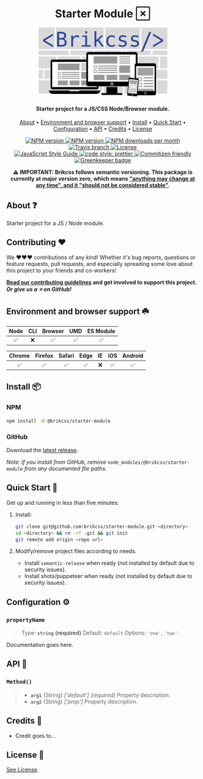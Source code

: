 <h1 align="center">
    Starter Module
    <a class="headerlink" href="#starter-module" title="Permanent link"></a>
</h1>

<p align="center">
    <a href="https://github.com/brikcss" title="Brikcss">
        <img src="./assets/logo-brikcss.png" alt="Brikcss logo" />
    </a>
</p>

<h4 align="center">Starter project for a JS/CSS Node/Browser module.</h4>

<!-- Table of Contents. -->
<p align="center">
  <a href="#about">About</a> •
  <a href="#environment-and-browser-support">Environment and browser support</a> •
  <a href="#install">Install</a> •
  <a href="#quick-start">Quick Start</a> •
  <a href="#configuration">Configuration</a> •
  <a href="#api">API</a> •
  <a href="#credits">Credits</a> •
  <a href="#license">License</a>
</p>

<!-- Shields. -->
<p align="center">
    <!-- NPM version. -->
    <a href="https://www.npmjs.com/package/@brikcss/starter-module">
        <img alt="NPM version" src="https://img.shields.io/npm/v/@brikcss/starter-module.svg?style=flat-square">
    </a>
    <!-- NPM tag version. -->
    <a href="https://www.npmjs.com/package/@brikcss/starter-module">
        <img alt="NPM version" src="https://img.shields.io/npm/v/@brikcss/starter-module/next.svg?style=flat-square">
    </a>
    <!-- NPM downloads/month. -->
    <a href="https://www.npmjs.com/package/@brikcss/starter-module">
        <img alt="NPM downloads per month" src="https://img.shields.io/npm/dm/@brikcss/starter-module.svg?style=flat-square">
    </a>
    <!-- Travis branch. -->
    <a href="https://github.com/brikcss/starter-module/tree/master">
        <img alt="Travis branch" src="https://img.shields.io/travis/rust-lang/rust/master.svg?style=flat-square&label=master">
    </a>
    <!-- Codacy. -->
    <!-- <a href="https://www.codacy.com">
        <img alt="Codacy code quality" src="https://img.shields.io/codacy/grade/<enter token here>/master.svg?style=flat-square">
        </a> -->
    <!-- <a href="https://www.codacy.com">
        <img alt="Codacy code coverage" src="https://img.shields.io/codacy/coverage/<enter token here>/master.svg?style=flat-square">
        </a> -->
    <!-- Coveralls -->
    <!-- <a href='https://coveralls.io/github/brikcss/starter-module?branch=master'>
        <img src='https://img.shields.io/coveralls/github/brikcss/starter-module/master.svg?style=flat-square' alt='Coverage Status' />
    </a> -->
    <!-- MIT License. -->
    <a href="LICENSE.md">
        <img alt="License" src="https://img.shields.io/npm/l/express.svg?style=flat-square">
    </a>
    <br>
    <!-- JS Standard style. -->
    <a href="https://standardjs.com">
        <img alt="JavaScript Style Guide" src="https://img.shields.io/badge/code_style-standard-brightgreen.svg?style=flat-square">
    </a>
    <!-- Prettier code style. -->
    <a href="https://prettier.io/">
        <img alt="code style: prettier" src="https://img.shields.io/badge/code_style-prettier-ff69b4.svg?style=flat-square">
    </a>
    <!-- Semantic release. -->
    <!-- <a href="https://github.com/semantic-release/semantic-release">
        <img alt="semantic release" src="https://img.shields.io/badge/%20%20%F0%9F%93%A6%F0%9F%9A%80-semantic--release-e10079.svg?style=flat-square">
    </a> -->
    <!-- Commitizen friendly. -->
    <a href="http://commitizen.github.io/cz-cli/">
        <img alt="Commitizen friendly" src="https://img.shields.io/badge/commitizen-friendly-brightgreen.svg?style=flat-square">
    </a>
    <!-- Greenkeeper. -->
    <a href="https://greenkeeper.io/">
        <img src="https://badges.greenkeeper.io/brikcss/starter-module.svg?style=flat-square" alt="Greenkeeper badge">
    </a>
</p>

<!-- [![NPM version][npm-version-img]][npm-url]
[![NPM next][npm-next-img]][npm-url]
[![NPM downloads per month][npm-downloads-img]][npm-url]
[![Build status][build-img]][build-url]
[![Codacy code quality][codacy-quality-img]][codacy-url]
[![Codacy coverage][codacy-coverage-img]][codacy-url]
[![Coveralls coverage][coveralls-img]][coveralls-url]
[![We love StandardJS][standardjs-img]][standardjs-url]
[![We love Prettier][prettier-img]][prettier-url]
[![We love Semantic Release][semantic-img]][semantic-url]
[![We love Commitizen][commitizen-img]][commitizen-url]
[![We love Greenkeeper][greenkeeper-img]][greenkeeper-url]
[![License][license-img]][license-url]

[npm-url]: https://www.npmjs.com/package/@brikcss/starter-module
[npm-version-img]: https://img.shields.io/npm/v/@brikcss/starter-module.svg?style=flat-square
[npm-next-img]: https://img.shields.io/npm/v/@brikcss/starter-module.svg?style=flat-square
[npm-downloads-img]: https://img.shields.io/npm/dm/@brikcss/starter-module.svg?style=flat-square
[build-url]: https://github.com/brikcss/starter-module/tree/master
[build-img]: https://img.shields.io/travis/rust-lang/rust/master.svg?style=flat-square&label=master
[codacy-url]: https://www.codacy.com
[codacy-quality-img]: https://img.shields.io/codacy/grade/<enter-token-here>/master.svg?style=flat-square
[codacy-coverage-img]: https://img.shields.io/codacy/coverage/<enter-token-here>/master.svg?style=flat-square
[coveralls-url]: https://coveralls.io/github/brikcss/starter-module?branch=master
[coveralls-img]: https://img.shields.io/coveralls/github/brikcss/starter-module/master.svg?style=flat-square
[standardjs-url]: https://standardjs.com
[standardjs-img]: https://img.shields.io/badge/code_style-standard-brightgreen.svg?style=flat-square
[prettier-url]: https://prettier.io
[prettier-img]: https://img.shields.io/badge/code_style-prettier-ff69b4.svg?style=flat-square
[semantic-url]: https://github.com/semantic-release/semantic-release
[semantic-img]: https://img.shields.io/badge/%20%20%F0%9F%93%A6%F0%9F%9A%80-semantic--release-e10079.svg?style=flat-square
[commitizen-url]: http://commitizen.github.io/cz-cli
[commitizen-img]: https://img.shields.io/badge/commitizen-friendly-brightgreen.svg?style=flat-square
[greenkeeper-url]: https://greenkeeper.io
[greenkeeper-img]: https://badges.greenkeeper.io/brikcss/starter-module.svg?style=flat-square
[license-url]: ./LICENSE.md
[license-img]: https://img.shields.io/npm/l/express.svg?style=flat-square -->

<p align="center">
    <strong>⚠️ IMPORTANT: Brikcss follows semantic versioning. This package is currently at major version zero, which means <a href="https://semver.org/#spec-item-4" target="_blank">"anything may change at any time", and it "should not be considered stable"</a>.</strong>
</p>

## About ❓

Starter project for a JS / Node module.

## Contributing ❤️

We ❤️❤️❤️ contributions of any kind! Whether it's bug reports, questions or feature requests, pull requests, and especially spreading some love about this project to your friends and co-workers!

**[Read our contributing guidelines](./CONTRIBUTING.md) and get involved to support this project. <br>_Or give us a ⭐ on GitHub!_**

## Environment and browser support ☘️

| Node | CLI | Browser | UMD | ES Module |
| :--: | :-: | :-----: | :-: | :-------: |
|  ✅  | ❌  |   ✅    | ✅  |    ✅     |

| Chrome | Firefox | Safari | Edge | IE  | iOS | Android |
| :----: | :-----: | :----: | :--: | :-: | :-: | :-----: |
|   ✅   |   ✅    |   ✅   |  ✅  | ❌  | ✅  |   ✅    |

## Install 📦

### NPM

```bash
npm install -D @brikcss/starter-module
```

### GitHub

Download the [latest release](https://github.com/brikcss/starter-module/releases/latest).

_Note: If you install from GitHub, remove `node_modules/@brikcss/starter-module` from any documented file paths._

## Quick Start 🏁

Get up and running in less than five minutes:

1.  Install:

    ```bash
    git clone git@github.com:brikcss/starter-module.git <directory>
    cd <directory> && rm -rf .git && git init
    git remote add origin <repo url>
    ```

2.  Modify/remove project files according to needs.

    -   Install `semantic-release` when ready (not installed by default due to security issues).
    -   Install shots/puppeteer when ready (not installed by default due to security issues).

## Configuration ⚙️

### `propertyName`

> Type: **`string`** **(required)** Default: `default` Options: `'one'`, `'two'`

Documentation goes here.

## API 🤖

### `Method()`

> -   **`arg1`** \{String\} _['default']_ _(required)_ Property description.
> -   **`arg2`** \{String\} _['prop']_ Property description.

## Credits 🙏

-   Credit goes to...

## License 📃

[See License](LICENSE.md).

